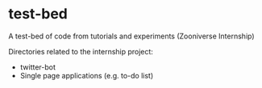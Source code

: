 # test-bed

A test-bed of code from tutorials and experiments (Zooniverse Internship)

Directories related to the internship project:
- twitter-bot
- Single page applications (e.g. to-do list)


